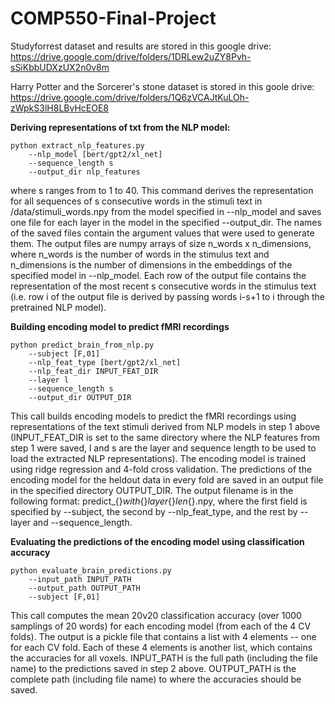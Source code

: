 # COMP550-Final-Project

Studyforrest dataset and results are stored in this google drive:
https://drive.google.com/drive/folders/1DRLew2uZY8Pvh-sSiKbbUDXzUX2n0v8m

Harry Potter and the Sorcerer's stone dataset is stored in this goole drive:
https://drive.google.com/drive/folders/1Q6zVCAJtKuLOh-zWpkS3lH8LBvHcEOE8

**Deriving representations of txt from the NLP model:**
```
python extract_nlp_features.py
    --nlp_model [bert/gpt2/xl_net]   
    --sequence_length s
    --output_dir nlp_features
```
where s ranges from to 1 to 40. This command derives the representation for all sequences of s consecutive words in the stimuli text in /data/stimuli_words.npy from the model specified in --nlp_model and saves one file for each layer in the model in the specified --output_dir. The names of the saved files contain the argument values that were used to generate them. The output files are numpy arrays of size n_words x n_dimensions, where n_words is the number of words in the stimulus text and n_dimensions is the number of dimensions in the embeddings of the specified model in --nlp_model. Each row of the output file contains the representation of the most recent s consecutive words in the stimulus text (i.e. row i of the output file is derived by passing words i-s+1 to i through the pretrained NLP model).

**Building encoding model to predict fMRI recordings**
```
python predict_brain_from_nlp.py
    --subject [F,01]
    --nlp_feat_type [bert/gpt2/xl_net]   
    --nlp_feat_dir INPUT_FEAT_DIR
    --layer l
    --sequence_length s
    --output_dir OUTPUT_DIR
 ```

This call builds encoding models to predict the fMRI recordings using representations of the text stimuli derived from NLP models in step 1 above (INPUT_FEAT_DIR is set to the same directory where the NLP features from step 1 were saved, l and s are the layer and sequence length to be used to load the extracted NLP representations). The encoding model is trained using ridge regression and 4-fold cross validation. The predictions of the encoding model for the heldout data in every fold are saved in an output file in the specified directory OUTPUT_DIR. The output filename is in the following format: predict_{}_with_{}_layer_{}_len_{}.npy, where the first field is specified by --subject, the second by --nlp_feat_type, and the rest by --layer and --sequence_length.

**Evaluating the predictions of the encoding model using classification accuracy**
```
python evaluate_brain_predictions.py
    --input_path INPUT_PATH
    --output_path OUTPUT_PATH
    --subject [F,01]
```
This call computes the mean 20v20 classification accuracy (over 1000 samplings of 20 words) for each encoding model (from each of the 4 CV folds). The output is a pickle file that contains a list with 4 elements -- one for each CV fold. Each of these 4 elements is another list, which contains the accuracies for all voxels. INPUT_PATH is the full path (including the file name) to the predictions saved in step 2 above. OUTPUT_PATH is the complete path (including file name) to where the accuracies should be saved.
